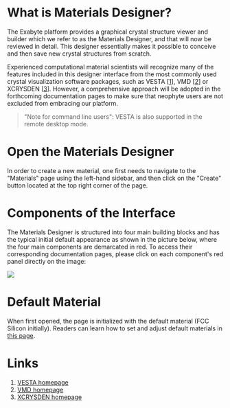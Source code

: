 # What is Materials Designer?

 The Exabyte platform provides a graphical crystal structure viewer and builder which we refer to as the Materials Designer, and that will now be reviewed in detail. This designer essentially makes it possible to conceive and then save new crystal structures from scratch.  

Experienced computational material scientists will recognize many of the features included in this designer interface from the most commonly used crystal visualization software packages, such as VESTA [[1](#links)], VMD [[2](#links)] or XCRYSDEN [[3](#links)]. However, a comprehensive approach will be adopted in the forthcoming documentation pages to make sure that neophyte users are not excluded from embracing our platform. 

> "Note for command line users": VESTA is also supported in the remote desktop mode.

# Open the Materials Designer

In order to create a new material, one first needs to navigate to the "Materials" page using the left-hand sidebar, and then click on the "Create" button <i class="zmdi zmdi-plus-circle-o zmdi-hc-border"></i> located at the top right corner of the page. 

# Components of the Interface

The Materials Designer is structured into four main building blocks and has the typical initial default appearance as shown in the picture below, where the four main components are demarcated in red.  To access their corresponding documentation pages, please click on each component's red panel directly on the image:

<img src="/images/materials-designer-initial.png/" usemap="#mapname">

<map name="mapname">
    <area shape="rect" coords="0,78,129,445" href="/materials-designer/sidebar-items/">
    <area shape="rect" coords="129,78,378,445" href="/materials-designer/source-editor-intro/">
    <area shape="rect" coords="378,78,742,445" href="/materials-designer/viewer-intro/">
    <area shape="rect" coords="0,39,750,78" href="/materials-designer/header-menu/header-menu-intro">
</map>

<!-- coords="x1,y1,x2,y2" -->
<!-- x1=top left X coordinate -->
<!-- y1=top left Y coordinate -->
<!-- x2=bottom right X coordinate -->
<!-- y2=bottom right Y coordinate -->

# Default Material

When first opened, the page is initialized with the default material (FCC Silicon initially). Readers can learn how to set and adjust default materials in [this page](../materials/other-actions.md). 

# Links

1. [VESTA homepage](http://jp-minerals.org/vesta/en/)
2. [VMD homepage](http://www.ks.uiuc.edu/Research/vmd/)
3. [XCRYSDEN homepage](http://www.xcrysden.org/)
